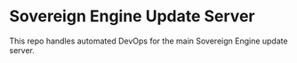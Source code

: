 # Sovereign Engine Update Server

This repo handles automated DevOps for the main Sovereign Engine update server.
